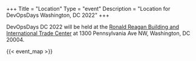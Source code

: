 +++
Title = "Location"
Type = "event"
Description = "Location for DevOpsDays Washington, DC 2022"
+++

DevOpsDays DC 2022 will be held at the
[Ronald Reagan Building and International Trade Center](https://itcdc.com/) at 1300 Pennsylvania Ave NW, Washington, DC 20004.

{{< event_map >}}

<p>
  &nbsp;
</p>